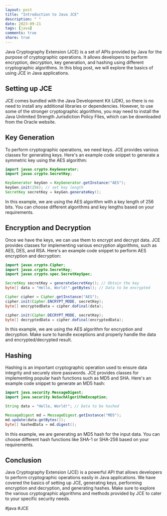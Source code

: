 ```yaml
---
layout: post
title: "Introduction to Java JCE"
description: " "
date: 2023-09-21
tags: [java]
comments: true
share: true
---
```


Java Cryptography Extension (JCE) is a set of APIs provided by Java for the purpose of cryptographic operations. It allows developers to perform encryption, decryption, key generation, and hashing using different cryptographic algorithms. In this blog post, we will explore the basics of using JCE in Java applications.

## Setting up JCE

JCE comes bundled with the Java Development Kit (JDK), so there is no need to install any additional libraries or dependencies. However, to use some of the stronger cryptographic algorithms, you may need to install the Java Unlimited Strength Jurisdiction Policy Files, which can be downloaded from the Oracle website.

## Key Generation

To perform cryptographic operations, we need keys. JCE provides various classes for generating keys. Here's an example code snippet to generate a symmetric key using the AES algorithm:

```java
import javax.crypto.KeyGenerator;
import javax.crypto.SecretKey;

KeyGenerator keyGen = KeyGenerator.getInstance("AES");
keyGen.init(256); // set key length
SecretKey secretKey = keyGen.generateKey();
```

In this example, we are using the AES algorithm with a key length of 256 bits. You can choose different algorithms and key lengths based on your requirements.

## Encryption and Decryption

Once we have the keys, we can use them to encrypt and decrypt data. JCE provides classes for implementing various encryption algorithms, such as AES, DES, and RSA. Here's an example code snippet to perform AES encryption and decryption:

```java
import javax.crypto.Cipher;
import javax.crypto.SecretKey;
import javax.crypto.spec.SecretKeySpec;

SecretKey secretKey = generateSecretKey(); // Obtain the key
byte[] data = "Hello, World!".getBytes(); // Data to be encrypted

Cipher cipher = Cipher.getInstance("AES");
cipher.init(Cipher.ENCRYPT_MODE, secretKey);
byte[] encryptedData = cipher.doFinal(data);

cipher.init(Cipher.DECRYPT_MODE, secretKey);
byte[] decryptedData = cipher.doFinal(encryptedData);
```

In this example, we are using the AES algorithm for encryption and decryption. Make sure to handle exceptions and properly handle the data and encrypted/decrypted result.

## Hashing

Hashing is an important cryptographic operation used to ensure data integrity and securely store passwords. JCE provides classes for implementing popular hash functions such as MD5 and SHA. Here's an example code snippet to generate an MD5 hash:

```java
import java.security.MessageDigest;
import java.security.NoSuchAlgorithmException;

String data = "Hello, World!"; // Data to be hashed

MessageDigest md = MessageDigest.getInstance("MD5");
md.update(data.getBytes());
byte[] hashedData = md.digest();
```

In this example, we are generating an MD5 hash for the input data. You can choose different hash functions like SHA-1 or SHA-256 based on your requirements.

## Conclusion

Java Cryptography Extension (JCE) is a powerful API that allows developers to perform cryptographic operations easily in Java applications. We have covered the basics of setting up JCE, generating keys, performing encryption and decryption, and generating hashes. Make sure to explore the various cryptographic algorithms and methods provided by JCE to cater to your specific security needs.

#java #JCE